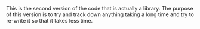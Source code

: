 This is the second version of the code that is actually a library. 
	The purpose of this version is to try and track down anything taking a long time and try to re-write it so that it takes less time.